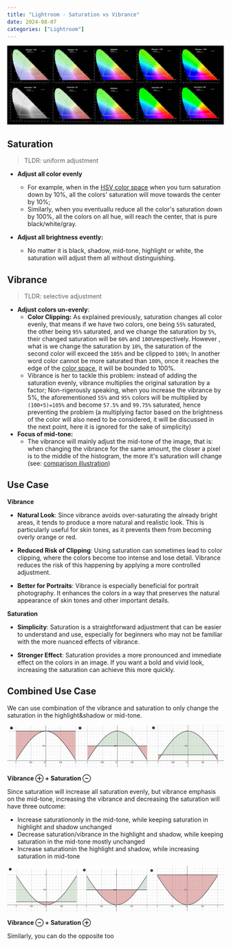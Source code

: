 ```yaml
---
title: "Lightroom - Saturation vs Vibrance"
date: 2024-08-07
categories: ["Lightroom"]
---
```






![2024-08-07T172744](2024-08-07T172744.jpg)



## Saturation

>   TLDR: uniform adjustment

- **Adjust all color evenly**
    - For example, when in the [HSV color space](hsvcone-20240807174428648.gif) when you turn saturation down by 10%, all the colors' saturation will move towards the center by 10%; 
    - Similarly, when you eventuallu reduce all the color's saturation  down by 100%, all the colors on all hue, will reach the center, that is pure black/white/gray. 

-   **Adjust all brightness evently:** 
    -   No matter it is black, shadow, mid-tone, highlight or white, the saturation will adjust them all without distinguishing. 



## Vibrance 

>    TLDR: selective adjustment

-   **Adjust colors un-evenly**:
    -   **Color Clipping:** As explained previously, saturation changes all color evenly, that means if we have two colors, one being `55%` saturated, the other being `95%` saturated, and we change the saturation by `5%`, their changed saturation will be `60%` and `100%`respectively. However , what is we change the saturation by `10%`, the saturation of the second color will exceed the `105%` and be clipped to `100%`; In another word color cannot be more saturated than `100%`, once it reaches the edge of the [color space](2024-08-07T175558.jpg), it will be bounded to 100%. 
    -   Vibrance is her to tackle this problem: instead of adding the saturation evenly, vibrance multiplies the original saturation by a factor; Non-rigerously speaking, when you increase the vibrance by 5%, the aforementioned `55%` and `95%` colors will be multiplied by `(100+5)=105%` and become `57.5%` and `99.75%` saturated, hence preventing the problem (a multiplying factor based on the brightness of the color will also need to be considered, it will be discussed in the next point, here it is ignored for the sake of simplicity)
-   **Focus of mid-tone:**
    -   The vibrance will mainly adjust the mid-tone of the image, that is: when changing the vibrance for the same amount, the closer a pixel is to the middle of the histogram, the more it's saturation will change (see: [comparison illustration](2024-08-07T180724.jpg))





## Use Case

**Vibrance**

-   **Natural Look**: Since vibrance avoids over-saturating the already bright areas, it tends to produce a more natural and realistic look. This is particularly useful for skin tones, as it prevents them from becoming overly orange or red.

-   **Reduced Risk of Clipping**: Using saturation can sometimes lead to color clipping, where the colors become too intense and lose detail. Vibrance reduces the risk of this happening by applying a more controlled adjustment.
-   **Better for Portraits**: Vibrance is especially beneficial for portrait photography. It enhances the colors in a way that preserves the natural appearance of skin tones and other important details.



**Saturation**

-   **Simplicity**: Saturation is a straightforward adjustment that can be easier to understand and use, especially for beginners who may not be familiar with the more nuanced effects of vibrance.

-   **Stronger Effect**: Saturation provides a more pronounced and immediate effect on the colors in an image. If you want a bold and vivid look, increasing the saturation can achieve this more quickly.

    



## Combined Use Case

We can use combination of the vibrance and saturation to only change the saturation in the highlight&shadow or mid-tone.

![2024-08-07T211708](2024-08-07T211708.jpg)

**Vibrance ⊕  +  Saturation ⊖**

Since saturation will increase all saturation evenly, but vibrance emphasis on the mid-tone, increasing the vibrance and decreasing the saturation will have three outcome: 

-   Increase saturationonly in the mid-tone, while keeping saturation in highlight and shadow unchanged 
-   Decrease saturation/vibrance in the highlight and shadow, while keeping saturation in the mid-tone mostly unchanged 
-   Increase saturationin the highlight and shadow, while increasing saturation in mid-tone



![2024-08-07T212046](2024-08-07T212046.jpg)

**Vibrance ⊖  +  Saturation ⊕**

Similarly, you can do the opposite too











